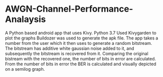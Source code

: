 # AWGN-Channel-Performance-Analaysis
A Python based android app that uses Kivy. 
Python 3.7 
Used Kivygarden to plot the graphs
Buildozer was used to generate the apk file. 
The app takes a number from the user which it then uses to generate a random bitstream. 
The bitstream has additive white gaussian noise added to it, and subsequently the bitstream is recovered from it. 
Comparing the original bistream with the recovered one, the number of bits in error are calculated. 
From the number of bits in error the BER is calculated and visually depicted on a semilog graph.
